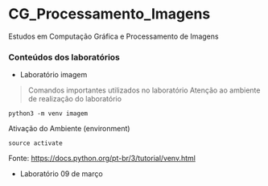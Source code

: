 # CG_Processamento_Imagens

 Estudos em Computação Gráfica e Processamento de Imagens

### Conteúdos dos laboratórios

* Laboratório imagem


> Comandos importantes utilizados no laboratório
> Atenção ao ambiente de realização do laboratório

```
python3 -m venv imagem
```
Ativação do Ambiente (environment)
```
source activate
```
Fonte: https://docs.python.org/pt-br/3/tutorial/venv.html


* Laboratório 09 de março



